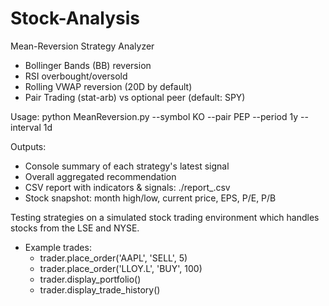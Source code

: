 # Stock-Analysis

Mean-Reversion Strategy Analyzer

- Bollinger Bands (BB) reversion
- RSI overbought/oversold
- Rolling VWAP reversion (20D by default)
- Pair Trading (stat-arb) vs optional peer (default: SPY)

Usage:
    python MeanReversion.py --symbol KO --pair PEP --period 1y --interval 1d

Outputs:
- Console summary of each strategy's latest signal
- Overall aggregated recommendation
- CSV report with indicators & signals: ./report_<SYMBOL>.csv
- Stock snapshot: month high/low, current price, EPS, P/E, P/B

Testing strategies on a simulated stock trading environment which handles stocks from the LSE and NYSE.

- Example trades:
    - trader.place_order('AAPL', 'SELL', 5)
    - trader.place_order('LLOY.L', 'BUY', 100)
    - trader.display_portfolio()
    - trader.display_trade_history()

